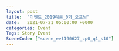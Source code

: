 ```yaml
---
layout: post
title:  "이벤트_2019여름_0화_오프닝"
date:   2021-07-21 05:00:00 +0000
categories: Event
Tags: Story Event
SceneCode: ["scene_evt190627_cp0_q1_s10"]
---
```

